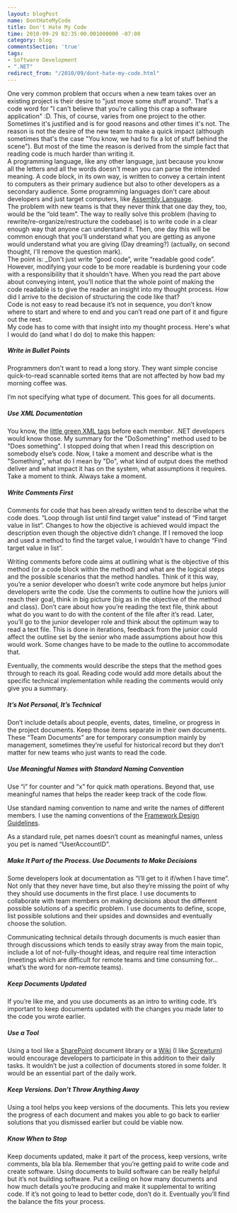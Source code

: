 ```yaml
---
layout: blogPost
name: DontHateMyCode
title: Don't Hate My Code
time: 2010-09-29 02:35:00.001000000 -07:00
category: blog
commentsSection: 'true'
tags:
- Software Development
- ".NET"
redirect_from: "/2010/09/dont-hate-my-code.html"
---
```

One very common problem that occurs when a new team takes over an existing project is their desire to "just move some stuff around". That's a code word for "I can't believe that you’re calling this crap a software application" :D. This, of course, varies from one project to the other. Sometimes it's justified and is for good reasons and other times it's not. The reason is not the desire of the new team to make a quick impact (although sometimes that's the case "You know, we had to fix a lot of stuff behind the scene"). But most of the time the reason is derived from the simple fact that reading code is much harder than writing it.  
A programming language, like any other language, just because you know all the letters and all the words doesn't mean you can parse the intended meaning. A code block, in its own way, is written to convey a certain intent to computers as their primary audience but also to other developers as a secondary audience. Some programming languages don't care about developers and just target computers, like [Assembly Language](http://en.wikipedia.org/wiki/Assembly_language).   
The problem with new teams is that they never think that one day they, too, would be the “old team”. The way to really solve this problem (having to rewrite/re-organize/restructure the codebase) is to write code in a clear enough way that anyone can understand it. Then, one day this will be common enough that you'll understand what you are getting as anyone would understand what you are giving (Day dreaming?) (actually, on second thought, I'll remove the question mark).  
The point is: _Don't just write “good code”, write “readable good code”.  
However, modifying your code to be more readable is burdening your code with a responsibility that it shouldn't have. When you read the part above about conveying intent, you’ll notice that the whole point of making the code readable is to give the reader an insight into my thought process. How did I arrive to the decision of structuring the code like that?  
Code is not easy to read because it’s not in sequence, you don’t know where to start and where to end and you can’t read one part of it and figure out the rest.  
My code has to come with that insight into my thought process. Here's what I would do (and what I do do) to make this happen:

##### Write in Bullet Points
Programmers don't want to read a long story. They want simple concise quick-to-read scannable sorted items that are not affected by how bad my morning coffee was.

I’m not specifying what type of document. This goes for all documents.

##### Use XML Documentation

You know, the [little green XML tags](http://msdn.microsoft.com/en-us/library/b2s063f7%28v=VS.100%29.aspx) before each member. .NET developers would know those. My summary for the "DoSomething" method used to be "Does something". I stopped doing that when I read this description on somebody else’s code. Now, I take a moment and describe what is the "Something", what do I mean by "Do", what kind of output does the method deliver and what impact it has on the system, what assumptions it requires. Take a moment to think. Always take a moment.

##### Write Comments First

Comments for code that has been already written tend to describe what the code does. “Loop through list until find target value” instead of “Find target value in list”. Changes to how the objective is achieved would impact the description even though the objective didn’t change. If I removed the loop and used a method to find the target value, I wouldn’t have to change “Find target value in list”.

Writing comments before code aims at outlining what is the objective of this method (or a code block within the method) and what are the logical steps and the possible scenarios that the method handles. Think of it this way, you’re a senior developer who doesn’t write code anymore but helps junior developers write the code. Use the comments to outline how the juniors will reach their goal, think in big picture (big as in the objective of the method and class). Don’t care about how you’re reading the text file, think about what do you want to do with the content of the file after it’s read. Later, you’ll go to the junior developer role and think about the optimum way to read a text file. This is done in iterations, feedback from the junior could affect the outline set by the senior who made assumptions about how this would work. Some changes have to be made to the outline to accommodate that.

Eventually, the comments would describe the steps that the method goes through to reach its goal. Reading code would add more details about the specific technical implementation while reading the comments would only give you a summary.

##### It’s Not Personal, It’s Technical

Don’t include details about people, events, dates, timeline, or progress in the project documents. Keep those items separate in their own documents. These “Team Documents” are for temporary consumption mainly by management, sometimes they’re useful for historical record but they don’t matter for new teams who just wants to read the code.

##### Use Meaningful Names with Standard Naming Convention

Use “i” for counter and “x” for quick math operations. Beyond that, use meaningful names that helps the reader keep track of the code flow.

Use standard naming convention to name and write the names of different members. I use the naming conventions of the [Framework Design Guidelines](http://www.amazon.com/Framework-Design-Guidelines-Conventions-Libraries/dp/0321545613).

As a standard rule, pet names doesn’t count as meaningful names, unless you pet is named “UserAccountID”.

##### Make It Part of the Process. Use Documents to Make Decisions

Some developers look at documentation as “I’ll get to it if/when I have time”. Not only that they never have time, but also they’re missing the point of why they should use documents in the first place. I use documents to collaborate with team members on making decisions about the different possible solutions of a specific problem. I use documents to define, scope, list possible solutions and their upsides and downsides and eventually choose the solution.

Communicating technical details through documents is much easier than through discussions which tends to easily stray away from the main topic, include a lot of not-fully-thought ideas, and require real time interaction (meetings which are difficult for remote teams and time consuming for… what’s the word for non-remote teams).

##### Keep Documents Updated

If you’re like me, and you use documents as an intro to writing code. It’s important to keep documents updated with the changes you made later to the code you wrote earlier.

##### Use a Tool

Using a tool like a [SharePoint](http://sharepoint.microsoft.com/en-us/Pages/default.aspx) document library or a [Wiki](http://en.wikipedia.org/wiki/Wiki) (I like [Screwturn](http://www.screwturn.eu/)) would encourage developers to participate in this addition to their daily tasks. It wouldn’t be just a collection of documents stored in some folder. It would be an essential part of the daily work.

##### Keep Versions. Don’t Throw Anything Away

Using a tool helps you keep versions of the documents. This lets you review the progress of each document and makes you able to go back to earlier solutions that you dismissed earlier but could be viable now.

##### Know When to Stop

Keep documents updated, make it part of the process, keep versions, write comments, bla bla bla. Remember that you’re getting paid to write code and create software. Using documents to build software can be really helpful but it’s not building software. Put a ceiling on how many documents and how much details you’re producing and make it supplemental to writing code. If it’s not going to lead to better code, don’t do it. Eventually you’ll find the balance the fits your process.

